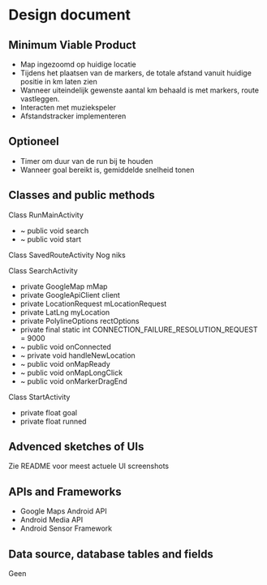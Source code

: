 # Design document

## Minimum Viable Product
* Map ingezoomd op huidige locatie
* Tijdens het plaatsen van de markers, de totale afstand vanuit huidige positie in km laten zien
* Wanneer uiteindelijk gewenste aantal km behaald is met markers, route vastleggen.
* Interacten met muziekspeler
* Afstandstracker implementeren

## Optioneel
* Timer om duur van de run bij te houden
* Wanneer goal bereikt is, gemiddelde snelheid tonen

## Classes and public methods
Class RunMainActivity
* ~ public void search
* ~ public void start

Class SavedRouteActivity
Nog niks

Class SearchActivity
* private GoogleMap mMap
* private GoogleApiClient client
* private LocationRequest mLocationRequest
* private LatLng myLocation
* private PolylineOptions rectOptions
* private final static int CONNECTION_FAILURE_RESOLUTION_REQUEST = 9000
* ~ public void onConnected
* ~ private void handleNewLocation
* ~ public void onMapReady
* ~ public void onMapLongClick
* ~ public void onMarkerDragEnd

Class StartActivity
* private float goal
* private float runned

## Advenced sketches of UIs
Zie README voor meest actuele UI screenshots
## APIs and Frameworks
* Google Maps Android API
* Android Media API
* Android Sensor Framework

## Data source, database tables and fields
Geen
